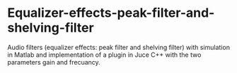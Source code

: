 # Equalizer-effects-peak-filter-and-shelving-filter
Audio filters (equalizer effects: peak filter and shelving filter) with simulation in Matlab and implementation of a plugin in Juce C++ with the two parameters gain and frecuancy.
